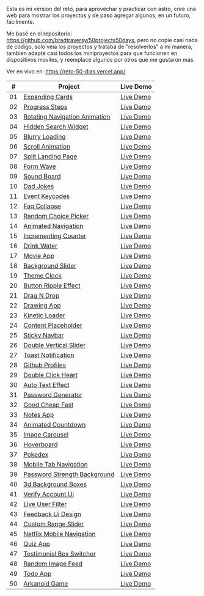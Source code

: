 Esta es mi version del reto, para aprovechar y practicar con astro, cree una web para mostrar los proyectos y de paso agregar algunos, en un futuro, fácilmente.

Me basé en el repositorio: https://github.com/bradtraversy/50projects50days, pero no copie casi nada de código, solo veia los proyectos y trataba de "resolverlos" a mi manera, tambien adapté casi todos los miniproyectos para que funcionen en dispositivos moviles, y reemplacé algunos por otros que me gustaron más. 

Ver en vivo en: 
https://reto-50-dias.vercel.app/

|  #  | Project                                                                                                                     | Live Demo                                                                         |
| :-: | --------------------------------------------------------------------------------------------------------------------------- | --------------------------------------------------------------------------------- |
| 01  | [Expanding Cards](https://github.com/CristianLeyton/proyectos-reto-50-dias/tree/master/src/pages/projects/Dia1)                             | [Live Demo](https://reto-50-dias.vercel.app/projects/Dia1)               |
| 02  | [Progress Steps](https://github.com/CristianLeyton/proyectos-reto-50-dias/tree/master/src/pages/projects/Dia2)                               | [Live Demo](https://reto-50-dias.vercel.app/projects/Dia2)                |
| 03  | [Rotating Navigation Animation](https://github.com/CristianLeyton/proyectos-reto-50-dias/tree/master/src/pages/projects/Dia3)                       | [Live Demo](https://reto-50-dias.vercel.app/projects/Dia3) |
| 04  | [Hidden Search Widget](https://github.com/CristianLeyton/proyectos-reto-50-dias/tree/master/src/pages/projects/Dia4)                          | [Live Demo](https://reto-50-dias.vercel.app/projects/Dia4)          |
| 05  | [Blurry Loading](https://github.com/CristianLeyton/proyectos-reto-50-dias/tree/master/src/pages/projects/Dia5)                               | [Live Demo](https://reto-50-dias.vercel.app/projects/Dia5)                |
| 06  | [Scroll Animation](https://github.com/CristianLeyton/proyectos-reto-50-dias/tree/master/src/pages/projects/Dia6)                           | [Live Demo](https://reto-50-dias.vercel.app/projects/Dia6)              |
| 07  | [Split Landing Page](https://github.com/CristianLeyton/proyectos-reto-50-dias/tree/master/src/pages/projects/Dia7)                       | [Live Demo](https://reto-50-dias.vercel.app/projects/Dia7)            |
| 08  | [Form Wave](https://github.com/CristianLeyton/proyectos-reto-50-dias/tree/master/src/pages/projects/Dia8)                                         | [Live Demo](https://reto-50-dias.vercel.app/projects/Dia8)                     |
| 09  | [Sound Board](https://github.com/CristianLeyton/proyectos-reto-50-dias/tree/master/src/pages/projects/Dia9)                                     | [Live Demo](https://reto-50-dias.vercel.app/projects/Dia9)                   |
| 10  | [Dad Jokes](https://github.com/CristianLeyton/proyectos-reto-50-dias/tree/master/src/pages/projects/Dia10)                                         | [Live Demo](https://reto-50-dias.vercel.app/projects/Dia10)                     |
| 11  | [Event Keycodes](https://github.com/CristianLeyton/proyectos-reto-50-dias/tree/master/src/pages/projects/Dia11)                               | [Live Demo](https://reto-50-dias.vercel.app/projects/Dia11)                |
| 12  | [Faq Collapse](https://github.com/CristianLeyton/proyectos-reto-50-dias/tree/master/src/pages/projects/Dia12)                                   | [Live Demo](https://reto-50-dias.vercel.app/projects/Dia12)                  |
| 13  | [Random Choice Picker](https://github.com/CristianLeyton/proyectos-reto-50-dias/tree/master/src/pages/projects/Dia13)                   | [Live Demo](https://reto-50-dias.vercel.app/projects/Dia13)          |
| 14  | [Animated Navigation](https://github.com/CristianLeyton/proyectos-reto-50-dias/tree/master/src/pages/projects/Dia14)                     | [Live Demo](https://reto-50-dias.vercel.app/projects/Dia14)           |
| 15  | [Incrementing Counter](https://github.com/CristianLeyton/proyectos-reto-50-dias/tree/master/src/pages/projects/Dia15)                   | [Live Demo](https://reto-50-dias.vercel.app/projects/Dia15)          |
| 16  | [Drink Water](https://github.com/CristianLeyton/proyectos-reto-50-dias/tree/master/src/pages/projects/Dia16)                                     | [Live Demo](https://reto-50-dias.vercel.app/projects/Dia16)                   |
| 17  | [Movie App](https://github.com/CristianLeyton/proyectos-reto-50-dias/tree/master/src/pages/projects/Dia17)                                         | [Live Demo](https://reto-50-dias.vercel.app/projects/Dia17)                     |
| 18  | [Background Slider](https://github.com/CristianLeyton/proyectos-reto-50-dias/tree/master/src/pages/projects/Dia18)                         | [Live Demo](https://reto-50-dias.vercel.app/projects/Dia18)             |
| 19  | [Theme Clock](https://github.com/CristianLeyton/proyectos-reto-50-dias/tree/master/src/pages/projects/Dia19)                                     | [Live Demo](https://reto-50-dias.vercel.app/projects/Dia19)                   |
| 20  | [Button Ripple Effect](https://github.com/CristianLeyton/proyectos-reto-50-dias/tree/master/src/pages/projects/Dia20)                   | [Live Demo](https://reto-50-dias.vercel.app/projects/Dia20)          |
| 21  | [Drag N Drop](https://github.com/CristianLeyton/proyectos-reto-50-dias/tree/master/src/pages/projects/Dia21)                                     | [Live Demo](https://reto-50-dias.vercel.app/projects/Dia21)                   |
| 22  | [Drawing App](https://github.com/CristianLeyton/proyectos-reto-50-dias/tree/master/src/pages/projects/Dia22)                                     | [Live Demo](https://reto-50-dias.vercel.app/projects/Dia22)                   |
| 23  | [Kinetic Loader](https://github.com/CristianLeyton/proyectos-reto-50-dias/tree/master/src/pages/projects/Dia23)                               | [Live Demo](https://reto-50-dias.vercel.app/projects/Dia23)                |
| 24  | [Content Placeholder](https://github.com/CristianLeyton/proyectos-reto-50-dias/tree/master/src/pages/projects/Dia24)                     | [Live Demo](https://reto-50-dias.vercel.app/projects/Dia24)           |
| 25  | [Sticky Navbar](https://github.com/CristianLeyton/proyectos-reto-50-dias/tree/master/src/pages/projects/Dia25)                                 | [Live Demo](https://reto-50-dias.vercel.app/projects/Dia25)                 |
| 26  | [Double Vertical Slider](https://github.com/CristianLeyton/proyectos-reto-50-dias/tree/master/src/pages/projects/Dia26)               | [Live Demo](https://reto-50-dias.vercel.app/projects/Dia26)        |
| 27  | [Toast Notification](https://github.com/CristianLeyton/proyectos-reto-50-dias/tree/master/src/pages/projects/Dia27)                       | [Live Demo](https://reto-50-dias.vercel.app/projects/Dia27)            |
| 28  | [Github Profiles](https://github.com/CristianLeyton/proyectos-reto-50-dias/tree/master/src/pages/projects/Dia28)                             | [Live Demo](https://reto-50-dias.vercel.app/projects/Dia28)               |
| 29  | [Double Click Heart](https://github.com/CristianLeyton/proyectos-reto-50-dias/tree/master/src/pages/projects/Dia29)                       | [Live Demo](https://reto-50-dias.vercel.app/projects/Dia29)            |
| 30  | [Auto Text Effect](https://github.com/CristianLeyton/proyectos-reto-50-dias/tree/master/src/pages/projects/Dia30)                           | [Live Demo](https://reto-50-dias.vercel.app/projects/Dia30)              |
| 31  | [Password Generator](https://github.com/CristianLeyton/proyectos-reto-50-dias/tree/master/src/pages/projects/Dia31)                       | [Live Demo](https://reto-50-dias.vercel.app/projects/Dia31)            |
| 32  | [Good Cheap Fast](https://github.com/CristianLeyton/proyectos-reto-50-dias/tree/master/src/pages/projects/Dia32)                             | [Live Demo](https://reto-50-dias.vercel.app/projects/Dia32)               |
| 33  | [Notes App](https://github.com/CristianLeyton/proyectos-reto-50-dias/tree/master/src/pages/projects/Dia33)                                         | [Live Demo](https://reto-50-dias.vercel.app/projects/Dia33)                     |
| 34  | [Animated Countdown](https://github.com/CristianLeyton/proyectos-reto-50-dias/tree/master/src/pages/projects/Dia34)                       | [Live Demo](https://reto-50-dias.vercel.app/projects/Dia34)            |
| 35  | [Image Carousel](https://github.com/CristianLeyton/proyectos-reto-50-dias/tree/master/src/pages/projects/Dia35)                               | [Live Demo](https://reto-50-dias.vercel.app/projects/Dia35)                |
| 36  | [Hoverboard](https://github.com/CristianLeyton/proyectos-reto-50-dias/tree/master/src/pages/projects/Dia36)                                       | [Live Demo](https://reto-50-dias.vercel.app/projects/Dia36)                    |
| 37  | [Pokedex](https://github.com/CristianLeyton/proyectos-reto-50-dias/tree/master/src/pages/projects/Dia37)                                             | [Live Demo](https://reto-50-dias.vercel.app/projects/Dia37)                       |
| 38  | [Mobile Tab Navigation](https://github.com/CristianLeyton/proyectos-reto-50-dias/tree/master/src/pages/projects/Dia38)                 | [Live Demo](https://reto-50-dias.vercel.app/projects/Dia38)         |
| 39  | [Password Strength Background](https://github.com/CristianLeyton/proyectos-reto-50-dias/tree/master/src/pages/projects/Dia39)   | [Live Demo](https://reto-50-dias.vercel.app/projects/Dia39)  |
| 40  | [3d Background Boxes](https://github.com/CristianLeyton/proyectos-reto-50-dias/tree/master/src/pages/projects/Dia40)                     | [Live Demo](https://reto-50-dias.vercel.app/projects/Dia40)           |
| 41  | [Verify Account Ui](https://github.com/CristianLeyton/proyectos-reto-50-dias/tree/master/src/pages/projects/Dia41)                         | [Live Demo](https://reto-50-dias.vercel.app/projects/Dia41)             |
| 42  | [Live User Filter](https://github.com/CristianLeyton/proyectos-reto-50-dias/tree/master/src/pages/projects/Dia42)                           | [Live Demo](https://reto-50-dias.vercel.app/projects/Dia42)              |
| 43  | [Feedback Ui Design](https://github.com/CristianLeyton/proyectos-reto-50-dias/tree/master/src/pages/projects/Dia43)                       | [Live Demo](https://reto-50-dias.vercel.app/projects/Dia43)            |
| 44  | [Custom Range Slider](https://github.com/CristianLeyton/proyectos-reto-50-dias/tree/master/src/pages/projects/Dia44)                     | [Live Demo](https://reto-50-dias.vercel.app/projects/Dia44)           |
| 45  | [Netflix Mobile Navigation](https://github.com/CristianLeyton/proyectos-reto-50-dias/tree/master/src/pages/projects/Dia45)         | [Live Demo](https://reto-50-dias.vercel.app/projects/Dia45)     |
| 46  | [Quiz App](https://github.com/CristianLeyton/proyectos-reto-50-dias/tree/master/src/pages/projects/Dia46)                                           | [Live Demo](https://reto-50-dias.vercel.app/projects/Dia46)                      |
| 47  | [Testimonial Box Switcher](https://github.com/CristianLeyton/proyectos-reto-50-dias/tree/master/src/pages/projects/Dia47)           | [Live Demo](https://reto-50-dias.vercel.app/projects/Dia47)      |
| 48  | [Random Image Feed](https://github.com/CristianLeyton/proyectos-reto-50-dias/tree/master/src/pages/projects/Dia48)                         | [Live Demo](https://reto-50-dias.vercel.app/projects/Dia48)             |
| 49  | [Todo App](https://github.com/CristianLeyton/proyectos-reto-50-dias/tree/master/src/pages/projects/Dia49)                                         | [Live Demo](https://reto-50-dias.vercel.app/projects/Dia49)                     |
| 50  | [Arkanoid Game](https://github.com/CristianLeyton/proyectos-reto-50-dias/tree/master/src/pages/projects/Dia50)                         | [Live Demo](https://reto-50-dias.vercel.app/projects/Dia50)             |
